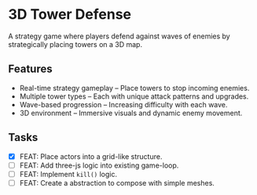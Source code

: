 # 3D Tower Defense

A strategy game where players defend against waves of enemies by strategically placing towers on a 3D map.

## Features

- Real-time strategy gameplay – Place towers to stop incoming enemies.
- Multiple tower types – Each with unique attack patterns and upgrades.
- Wave-based progression – Increasing difficulty with each wave.
- 3D environment – Immersive visuals and dynamic enemy movement.

## Tasks

- [x] FEAT: Place actors into a grid-like structure.
- [ ] FEAT: Add three-js logic into existing game-loop.
- [ ] FEAT: Implement `kill()` logic.
- [ ] FEAT: Create a abstraction to compose with simple meshes.
